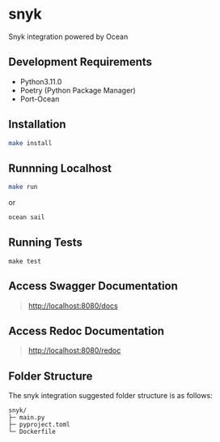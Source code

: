 # snyk

Snyk integration powered by Ocean

## Development Requirements

- Python3.11.0
- Poetry (Python Package Manager)
- Port-Ocean

## Installation

```sh
make install
```

## Runnning Localhost
```sh
make run
```
or
```sh
ocean sail
```

## Running Tests

`make test`

## Access Swagger Documentation

> <http://localhost:8080/docs>

## Access Redoc Documentation

> <http://localhost:8080/redoc>


## Folder Structure
The snyk integration suggested folder structure is as follows:

```
snyk/
├─ main.py
├─ pyproject.toml
└─ Dockerfile
```